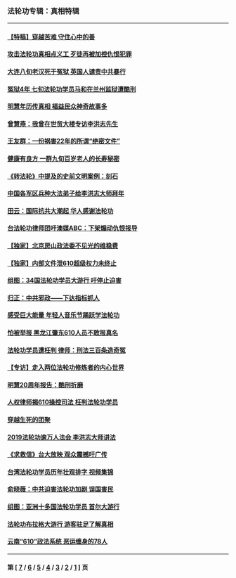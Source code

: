 ### 法轮功专辑：真相特辑
---
#### [【特稿】穿越苦难 守住心中的善](../../pages/nf4389/n13784979.md?09040430) 
#### [攻击法轮功真相点义工 歹徒再被加控仇恨犯罪](../../pages/nf4389/n13601019.md?09040430) 
#### [大连八旬老汉死于冤狱 英国人谴责中共暴行](../../pages/nf4389/n13480118.md?09040430) 
#### [冤狱4年 七旬法轮功学员马和在兰州监狱遭酷刑](../../pages/nf4389/n13304688.md?09040430) 
#### [明慧年历传真相 福益民众神奇故事多](../../pages/nf4389/n13294545.md?09040430) 
#### [曾慧燕：我曾在世贸大楼专访李洪志先生](../../pages/nf4389/n12898729.md?09040430) 
#### [王友群：一份祸害22年的所谓“绝密文件”](../../pages/nf4389/n12871750.md?09040430) 
#### [健康有良方 一群九旬百岁老人的长寿秘密](../../pages/nf4389/n12847475.md?09040430) 
#### [《转法轮》中提及的史前文明案例：刻石](../../pages/nf4389/n12758577.md?09040430) 
#### [中国各军区兵种大法弟子给李洪志大师拜年](../../pages/nf4389/n12750047.md?09040430) 
#### [田云：国际抗共大潮起 华人感谢法轮功](../../pages/nf4389/n12357708.md?09040430) 
#### [台法轮功律师团吁澳媒ABC：下架煽动仇恨报导](../../pages/nf4389/n12279917.md?09040430) 
#### [【独家】北京房山政法委不见光的维稳费](../../pages/nf4389/n12031979.md?09040430) 
#### [【独家】内部文件泄610超级权力未终止](../../pages/nf4389/n12023895.md?09040430) 
#### [组图：34国法轮功学员大游行 吁停止迫害](../../pages/nf4389/n11492658.md?09040430) 
#### [归正：中共邪政——下达指标抓人](../../pages/nf4389/n11474770.md?09040430) 
#### [感受巨大能量 年轻人音乐节踊跃学法轮功](../../pages/nf4389/n11441981.md?09040430) 
#### [怕被举报 黑龙江肇东610人员不敢报真名](../../pages/nf4389/n11436499.md?09040430) 
#### [法轮功学员遭枉判 律师：刑法三百条造奇冤](../../pages/nf4389/n11433943.md?09040430) 
#### [【专访】走入两位法轮功修炼者的内心世界](../../pages/nf4389/n11415623.md?09040430) 
#### [明慧20周年报告：酷刑折磨](../../pages/nf4389/n11387954.md?09040430) 
#### [人权律师揭610操控司法 枉判法轮功学员](../../pages/nf4389/n11313370.md?09040430) 
#### [穿越生死的团聚](../../pages/nf4389/n11258922.md?09040430) 
#### [2019法轮功逾万人法会 李洪志大师讲法](../../pages/nf4389/n11265303.md?09040430) 
#### [《求救信》台大放映 观众震撼吁广传](../../pages/nf4389/n10922251.md?09040430) 
#### [台湾法轮功学员历年壮观排字 视频集锦](../../pages/nf4389/n10878789.md?09040430) 
#### [俞晓薇：中共迫害法轮功加剧 误国害民](../../pages/nf4389/n10859260.md?09040430) 
#### [组图：亚洲十多国法轮功学员 首尔大游行](../../pages/nf4389/n10781149.md?09040430) 
#### [法轮功布拉格大游行 游客驻足了解真相](../../pages/nf4389/n10749360.md?09040430) 
#### [云南“610”政法系统 恶运缠身的78人](../../pages/nf4389/n10747534.md?09040430) 

---
#### 第 [ [7](./7.md?09040430) / [6](./6.md?09040430) / [5](./5.md?09040430) / [4](./4.md?09040430) / [3](./3.md?09040430) / [2](./2.md?09040430) / [1](./1.md?09040430) ] 页
